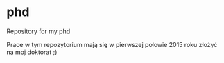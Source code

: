 phd
===

Repository for my phd

Prace w tym repozytorium mają się w pierwszej połowie 2015 roku złożyć na moj doktorat ;)
